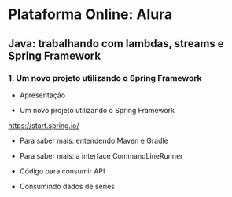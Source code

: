 # Plataforma Online: Alura

## Java: trabalhando com lambdas, streams e Spring Framework

### 1. Um novo projeto utilizando o Spring Framework

* Apresentação

* Um novo projeto utilizando o Spring Framework

<https://start.spring.io/>

* Para saber mais: entendendo Maven e Gradle

* Para saber mais: a interface CommandLineRunner

* Código para consumir API

* Consumindo dados de séries
